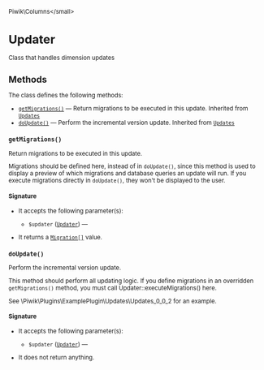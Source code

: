 <small>Piwik\Columns\</small>

Updater
=======

Class that handles dimension updates

Methods
-------

The class defines the following methods:

- [`getMigrations()`](#getmigrations) &mdash; Return migrations to be executed in this update. Inherited from [`Updates`](../../Piwik/Updates.md)
- [`doUpdate()`](#doupdate) &mdash; Perform the incremental version update. Inherited from [`Updates`](../../Piwik/Updates.md)

<a name="getmigrations" id="getmigrations"></a>
<a name="getMigrations" id="getMigrations"></a>
### `getMigrations()`

Return migrations to be executed in this update.

Migrations should be defined here, instead of in `doUpdate()`, since this method is used to display a preview
of which migrations and database queries an update will run. If you execute migrations directly in `doUpdate()`,
they won't be displayed to the user.

#### Signature

-  It accepts the following parameter(s):
    - `$updater` ([`Updater`](../../Piwik/Updater.md)) &mdash;
      
- It returns a [`Migration[]`](../../Piwik/Updater/Migration.md) value.

<a name="doupdate" id="doupdate"></a>
<a name="doUpdate" id="doUpdate"></a>
### `doUpdate()`

Perform the incremental version update.

This method should perform all updating logic. If you define migrations in an overridden `getMigrations()`
method, you must call Updater::executeMigrations() here.

See \Piwik\Plugins\ExamplePlugin\Updates\Updates\_0\_0\_2 for an example.

#### Signature

-  It accepts the following parameter(s):
    - `$updater` ([`Updater`](../../Piwik/Updater.md)) &mdash;
      
- It does not return anything.

